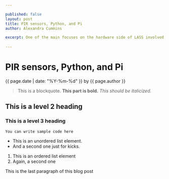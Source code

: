 ```yaml
--- 

published: false
layout: post
title: PIR sensors, Python, and Pi
author: Alexandra Cummins

excerpt: One of the main focuses on the hardware side of LASS involved setting up a PIR sensor.  This post details the design challenges and solutions that we encountered while using this sensor in our development.
 
---
```

#  PIR sensors, Python, and Pi
<p class='blog-post-meta'>{{ page.date | date: "%Y-%m-%d" }} by {{ page.author }}</p>



> This is a blockquote. **This part is bold.** *This should be italicized.*

## This is a level 2 heading
### This is a level 3 heading 

    You can write sample code here

* This is an unordered list element.
* And a second one just for kicks.

1. This is an ordered list element
2. Again, a second one

This is the last paragraph of this blog post
